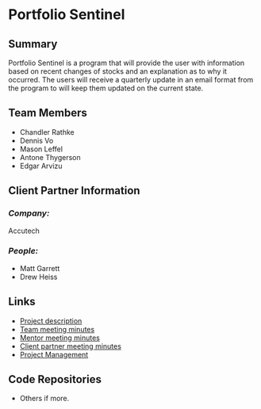 # Portfolio Sentinel

## **Summary**
Portfolio Sentinel is a program that will provide the user with information based on recent changes of stocks and an explanation as to why it occurred. The users will receive a quarterly update in an email format from the program to will keep them updated on the current state. 


## **Team Members**

- Chandler Rathke
- Dennis Vo
- Mason Leffel
- Antone Thygerson
- Edgar Arvizu

## **Client Partner Information**

### *Company:*
Accutech

### *People:*
- Matt Garrett
- Drew Heiss

## **Links**
- [Project description](ProjectDescription.md)
- [Team meeting minutes](MeetingMinutes/Team)
- [Mentor meeting minutes](MeetingMinutes/Mentor)
- [Client partner meeting minutes](MeetingMinutes/ClientPartner)
- [Project Management](https://github.com/users/ChanRathke/projects/1)

## **Code Repositories**
- Others if more.

